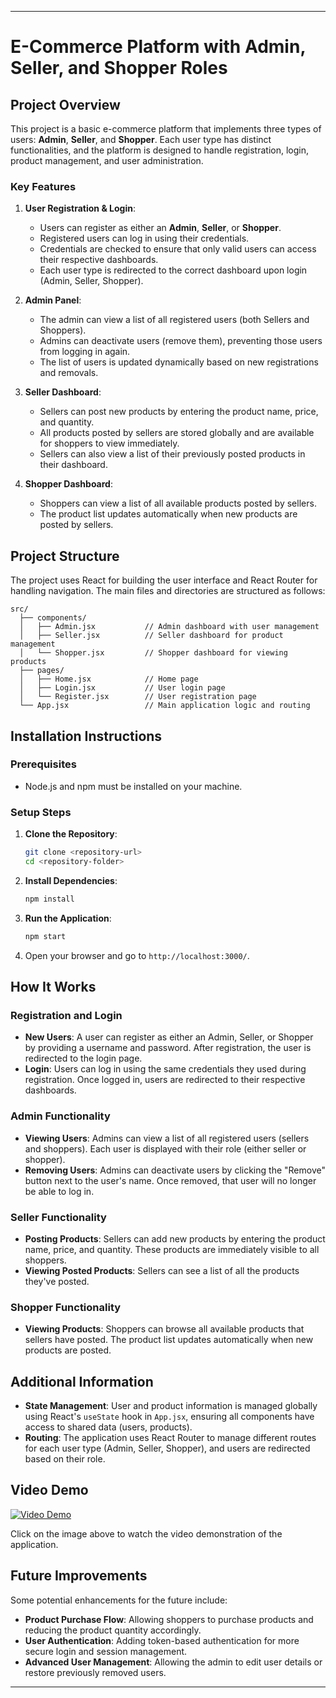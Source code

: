 
---

# E-Commerce Platform with Admin, Seller, and Shopper Roles

## Project Overview

This project is a basic e-commerce platform that implements three types of users: **Admin**, **Seller**, and **Shopper**. Each user type has distinct functionalities, and the platform is designed to handle registration, login, product management, and user administration.

### Key Features

1. **User Registration & Login**:
   - Users can register as either an **Admin**, **Seller**, or **Shopper**.
   - Registered users can log in using their credentials.
   - Credentials are checked to ensure that only valid users can access their respective dashboards.
   - Each user type is redirected to the correct dashboard upon login (Admin, Seller, Shopper).

2. **Admin Panel**:
   - The admin can view a list of all registered users (both Sellers and Shoppers).
   - Admins can deactivate users (remove them), preventing those users from logging in again.
   - The list of users is updated dynamically based on new registrations and removals.
  
3. **Seller Dashboard**:
   - Sellers can post new products by entering the product name, price, and quantity.
   - All products posted by sellers are stored globally and are available for shoppers to view immediately.
   - Sellers can also view a list of their previously posted products in their dashboard.

4. **Shopper Dashboard**:
   - Shoppers can view a list of all available products posted by sellers.
   - The product list updates automatically when new products are posted by sellers.

## Project Structure

The project uses React for building the user interface and React Router for handling navigation. The main files and directories are structured as follows:

```
src/
  ├── components/
  │   ├── Admin.jsx           // Admin dashboard with user management
  │   ├── Seller.jsx          // Seller dashboard for product management
  │   └── Shopper.jsx         // Shopper dashboard for viewing products
  ├── pages/
  │   ├── Home.jsx            // Home page
  │   ├── Login.jsx           // User login page
  │   └── Register.jsx        // User registration page
  └── App.jsx                 // Main application logic and routing
```

## Installation Instructions

### Prerequisites
- Node.js and npm must be installed on your machine.

### Setup Steps

1. **Clone the Repository**:
   ```bash
   git clone <repository-url>
   cd <repository-folder>
   ```

2. **Install Dependencies**:
   ```bash
   npm install
   ```

3. **Run the Application**:
   ```bash
   npm start
   ```

4. Open your browser and go to `http://localhost:3000/`.

## How It Works

### Registration and Login

- **New Users**: A user can register as either an Admin, Seller, or Shopper by providing a username and password. After registration, the user is redirected to the login page.
- **Login**: Users can log in using the same credentials they used during registration. Once logged in, users are redirected to their respective dashboards.

### Admin Functionality

- **Viewing Users**: Admins can view a list of all registered users (sellers and shoppers). Each user is displayed with their role (either seller or shopper).
- **Removing Users**: Admins can deactivate users by clicking the "Remove" button next to the user's name. Once removed, that user will no longer be able to log in.

### Seller Functionality

- **Posting Products**: Sellers can add new products by entering the product name, price, and quantity. These products are immediately visible to all shoppers.
- **Viewing Posted Products**: Sellers can see a list of all the products they've posted.

### Shopper Functionality

- **Viewing Products**: Shoppers can browse all available products that sellers have posted. The product list updates automatically when new products are posted.

## Additional Information

- **State Management**: User and product information is managed globally using React's `useState` hook in `App.jsx`, ensuring all components have access to shared data (users, products).
- **Routing**: The application uses React Router to manage different routes for each user type (Admin, Seller, Shopper), and users are redirected based on their role.

## Video Demo

[![Video Demo](https://img.youtube.com/vi/pn99vJ_ikIY/0.jpg)](https://youtu.be/pn99vJ_ikIY)

Click on the image above to watch the video demonstration of the application.

## Future Improvements

Some potential enhancements for the future include:
- **Product Purchase Flow**: Allowing shoppers to purchase products and reducing the product quantity accordingly.
- **User Authentication**: Adding token-based authentication for more secure login and session management.
- **Advanced User Management**: Allowing the admin to edit user details or restore previously removed users.

---

